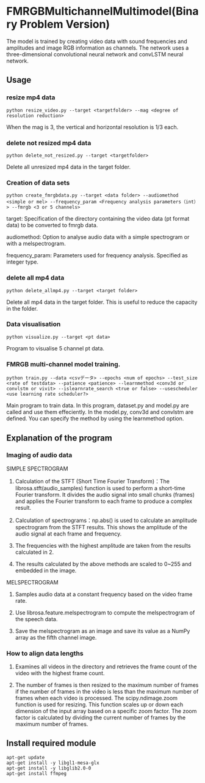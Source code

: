 # FMRGBMultichannelMultimodel(Binary Problem Version)
The model is trained by creating video data with sound frequencies and amplitudes and image RGB information as channels.
The network uses a three-dimensional convolutional neural network and convLSTM neural network.

## Usage
### resize mp4 data
```
python resize_video.py --target <targetfolder> --mag <degree of resolution reduction>
```
When the mag is 3, the vertical and horizontal resolution is 1/3 each.

### delete not resized mp4 data
```
python delete_not_resized.py --target <targetfolder>
```
Delete all unresized mp4 data in the target folder.

### Creation of data sets
```
python create_fmrgbdata.py --target <data folder> --audiomethod <simple or mel> --frequency_param <Frequency analysis parameters（int）> --fmrgb <3 or 5 channels>
```
target: Specification of the directory containing the video data (pt format data) to be converted to fmrgb data.

audiomethod: Option to analyse audio data with a simple spectrogram or with a melspectrogram.

frequency_param: Parameters used for frequency analysis. Specified as integer type.
    
### delete all mp4 data
```
python delete_allmp4.py --target <target folder>
```
Delete all mp4 data in the target folder.
This is useful to reduce the capacity in the folder.

### Data visualisation
```
python visualize.py --target <pt data>
```
Program to visualise 5 channel pt data.
### FMRGB multi-channel model training.
```
python train.py --data <csvデータ> --epochs <num of epochs> --test_size <rate of testdata> --patience <patience> --learnmethod <conv3d or convlstm or vivit> --islearnrate_search <true or false> --usescheduler <use learning rate scheduler?>
```
Main program to train data. In this program, dataset.py and model.py are called and use them effeciently.
In the model.py, conv3d and convlstm are defined. You can specify the method by using the learnmethod option.
##  Explanation of the program
### Imaging of audio data
SIMPLE SPECTROGRAM

1. Calculation of the STFT (Short Time Fourier Transform)：The librosa.stft(audio_samples) function is used to perform a short-time Fourier transform. It divides the audio signal into small chunks (frames) and applies the Fourier transform to each frame to produce a complex result.

2. Calculation of spectrograms：np.abs() is used to calculate an amplitude spectrogram from the STFT results. This shows the amplitude of the audio signal at each frame and frequency.

3. The frequencies with the highest amplitude are taken from the results calculated in 2.

4. The results calculated by the above methods are scaled to 0~255 and embedded in the image.

MELSPECTROGRAM

1. Samples audio data at a constant frequency based on the video frame rate.

2. Use librosa.feature.melspectrogram to compute the melspectrogram of the speech data.

3. Save the melspectrogram as an image and save its value as a NumPy array as the fifth channel image.

### How to align data lengths
1. Examines all videos in the directory and retrieves the frame count of the video with the highest frame count.

2. The number of frames is then resized to the maximum number of frames if the number of frames in the video is less than the maximum number of frames when each video is processed. The scipy.ndimage.zoom function is used for resizing. This function scales up or down each dimension of the input array based on a specific zoom factor. The zoom factor is calculated by dividing the current number of frames by the maximum number of frames.

## Install required module
```
apt-get update
apt-get install -y libgl1-mesa-glx
apt-get install -y libglib2.0-0
apt-get install ffmpeg
```
